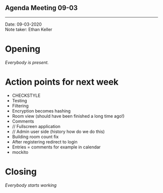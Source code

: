 ## Agenda Meeting 09-03

---

Date:           09-03-2020\
Note taker:     Ethan Keller

# Opening
*Everybody is present.*

# Action points for next week 
 - CHECKSTYLE
 - Testing
 - Filtering
 - Encryption becomes hashing
 - Room view (should have been finished a long time ago!)
 - Comments
 - // Fullscreen application
 - // Admin user side (history how do we do this)
 - Building room count fix
 - After registering redirect to login
 - Entries = comments for example in calendar
 - mockito

# Closing
*Everybody starts working*
